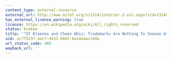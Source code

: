 ```yaml
---
content_type: external-resource
external_url: http://www.mitef.org/s/1314/interior-2-col.aspx?sid=1314&gid=5&pgid=5823
has_external_license_warning: true
license: https://en.wikipedia.org/wiki/All_rights_reserved
status: broken
title: '"Of Kleenex and Cheez Whiz: Trademarks Are Nothing To Sneeze At."'
uid: ac775237-aec7-4432-88e5-6a14aaac149a
url_status_code: 403
wayback_url: ''
---
```


